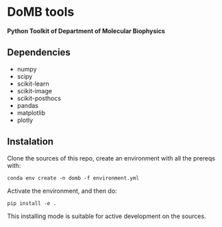 DoMB tools
==========

__Python Toolkit of Department of Molecular Biophysics__


## Dependencies
- numpy
- scipy
- scikit-learn
- scikit-image
- scikit-posthocs
- pandas
- matplotlib
- plotly


## Instalation
Clone the sources of this repo, create an environment with all the prereqs with:

`conda env create -n domb -f environment.yml`

Activate the environment, and then do:

`pip install -e .`

This installing mode is suitable for active development on the sources.